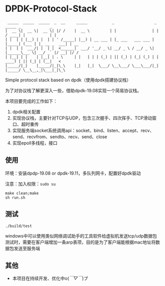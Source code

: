 # DPDK-Protocol-Stack
```
 _____  _____  _____  _  __     _____           _                  _        _____ _             _    
|  __ \|  __ \|  __ \| |/ /    |  __ \         | |                | |      / ____| |           | |   
| |  | | |__) | |  | | ' /_____| |__) | __ ___ | |_ ___   ___ ___ | |_____| (___ | |_ __ _  ___| | __
| |  | |  ___/| |  | |  <______|  ___/ '__/ _ \| __/ _ \ / __/ _ \| |______\___ \| __/ _` |/ __| |/ /
| |__| | |    | |__| | . \     | |   | | | (_) | || (_) | (_| (_) | |      ____) | || (_| | (__|   < 
|_____/|_|    |_____/|_|\_\    |_|   |_|  \___/ \__\___/ \___\___/|_|     |_____/ \__\__,_|\___|_|\_\

```                                                                                     

Simple protocol stack based on dpdk（使用dpdk搭建协议栈）

为了对协议栈了解更深入一些，借助dpdk-19.08实现一个简易协议栈。

本项目要完成的工作如下：
1. dpdk相关配置
2. 实现协议栈，主要针对TCP与UDP，包含三次握手、四次挥手、TCP滑动窗口、超时重传
3. 实现服务端socket系统调用api：socket、bind、listen、accept、recv、send、recvfrom、sendto、recv、send、close
4. 实现epoll多线程，接口

## 使用
环境：安装dpdp-19.08 or dpdk-19.11，多队列网卡，配置好dpdk驱动

注意：加入权限：`sudo su `
```shell
make clean;make
sh run.sh
```

## 测试
```shell
./build/test
```
windows中可以使用类似网络调试助手的工具软件给虚拟机发送tcp/udp数据包
测试时，需要在客户端增加一条arp表项，目的是为了客户端能根据mac地址将数据包发送至服务端

## 其他
- 本项目在持续开发、优化中o(*￣▽￣*)ブ